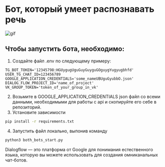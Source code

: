 # Бот, который умеет распознавать речь

![gif](bot_interaction.gif)

## Чтобы запустить бота, необходимо:

1. Создайте файл .env по следующему примеру:
```
TG_BOT_TOKEN='12345798:HGUygugUguGuyGuyguGOguygYugyugbhfd'
USER_TG_CHAT_ID=123456789
GOOGLE_APPLICATION_CREDENTIALS='some_nameUBUguGyubbO.json'
DIALOG_FLOW_PROJECT_ID='name_of_project'
VK_GROUP_TOKEN='token_of_your_group_in_vk'
```
2. Возьмите в GOOGLE_APPLICATION_CREDENTIALS json файл со всеми данными, необходимыми для работы с api и скопируйте его себе в репозиторий.
3. Установите зависимости
```sh
pip install -r requirements.txt
```
4. Запустить файл локально, выпонив команду
```sh
python3 both_bots_start.py
```

Dialogflow — это платформа от Google для понимания естественного языка, которую вы можете использовать для создания омниканальных чат-ботов.
